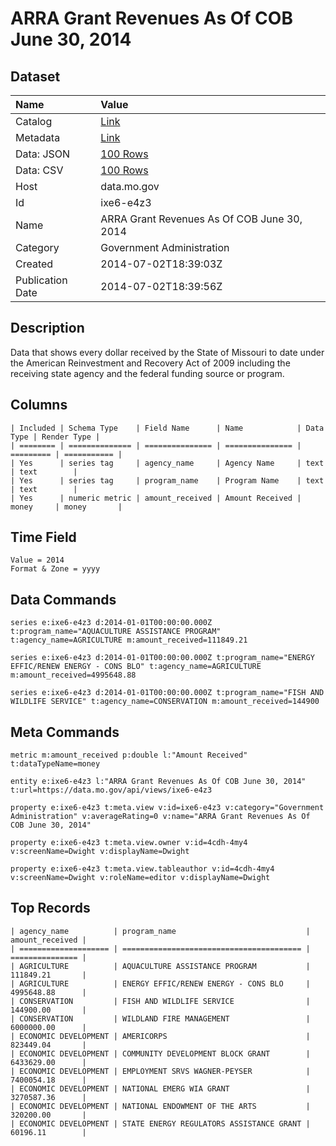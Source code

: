 # ARRA Grant Revenues As Of COB June 30, 2014

## Dataset

| Name | Value |
| :--- | :---- |
| Catalog | [Link](https://catalog.data.gov/dataset/arra-grant-revenues-as-of-cob-june-30-2014-6bfe5) |
| Metadata | [Link](https://data.mo.gov/api/views/ixe6-e4z3) |
| Data: JSON | [100 Rows](https://data.mo.gov/api/views/ixe6-e4z3/rows.json?max_rows=100) |
| Data: CSV | [100 Rows](https://data.mo.gov/api/views/ixe6-e4z3/rows.csv?max_rows=100) |
| Host | data.mo.gov |
| Id | ixe6-e4z3 |
| Name | ARRA Grant Revenues As Of COB June 30, 2014 |
| Category | Government Administration |
| Created | 2014-07-02T18:39:03Z |
| Publication Date | 2014-07-02T18:39:56Z |

## Description

Data that shows every dollar received by the State of Missouri to date under the American Reinvestment and Recovery Act of 2009 including the receiving state agency and the federal funding source or program.

## Columns

```ls
| Included | Schema Type    | Field Name      | Name            | Data Type | Render Type |
| ======== | ============== | =============== | =============== | ========= | =========== |
| Yes      | series tag     | agency_name     | Agency Name     | text      | text        |
| Yes      | series tag     | program_name    | Program Name    | text      | text        |
| Yes      | numeric metric | amount_received | Amount Received | money     | money       |
```

## Time Field

```ls
Value = 2014
Format & Zone = yyyy
```

## Data Commands

```ls
series e:ixe6-e4z3 d:2014-01-01T00:00:00.000Z t:program_name="AQUACULTURE ASSISTANCE PROGRAM" t:agency_name=AGRICULTURE m:amount_received=111849.21

series e:ixe6-e4z3 d:2014-01-01T00:00:00.000Z t:program_name="ENERGY EFFIC/RENEW ENERGY - CONS BLO" t:agency_name=AGRICULTURE m:amount_received=4995648.88

series e:ixe6-e4z3 d:2014-01-01T00:00:00.000Z t:program_name="FISH AND WILDLIFE SERVICE" t:agency_name=CONSERVATION m:amount_received=144900
```

## Meta Commands

```ls
metric m:amount_received p:double l:"Amount Received" t:dataTypeName=money

entity e:ixe6-e4z3 l:"ARRA Grant Revenues As Of COB June 30, 2014" t:url=https://data.mo.gov/api/views/ixe6-e4z3

property e:ixe6-e4z3 t:meta.view v:id=ixe6-e4z3 v:category="Government Administration" v:averageRating=0 v:name="ARRA Grant Revenues As Of COB June 30, 2014"

property e:ixe6-e4z3 t:meta.view.owner v:id=4cdh-4my4 v:screenName=Dwight v:displayName=Dwight

property e:ixe6-e4z3 t:meta.view.tableauthor v:id=4cdh-4my4 v:screenName=Dwight v:roleName=editor v:displayName=Dwight
```

## Top Records

```ls
| agency_name          | program_name                             | amount_received | 
| ==================== | ======================================== | =============== | 
| AGRICULTURE          | AQUACULTURE ASSISTANCE PROGRAM           | 111849.21       | 
| AGRICULTURE          | ENERGY EFFIC/RENEW ENERGY - CONS BLO     | 4995648.88      | 
| CONSERVATION         | FISH AND WILDLIFE SERVICE                | 144900.00       | 
| CONSERVATION         | WILDLAND FIRE MANAGEMENT                 | 6000000.00      | 
| ECONOMIC DEVELOPMENT | AMERICORPS                               | 823449.04       | 
| ECONOMIC DEVELOPMENT | COMMUNITY DEVELOPMENT BLOCK GRANT        | 6433629.00      | 
| ECONOMIC DEVELOPMENT | EMPLOYMENT SRVS WAGNER-PEYSER            | 7400054.18      | 
| ECONOMIC DEVELOPMENT | NATIONAL EMERG WIA GRANT                 | 3270587.36      | 
| ECONOMIC DEVELOPMENT | NATIONAL ENDOWMENT OF THE ARTS           | 320200.00       | 
| ECONOMIC DEVELOPMENT | STATE ENERGY REGULATORS ASSISTANCE GRANT | 60196.11        | 
```